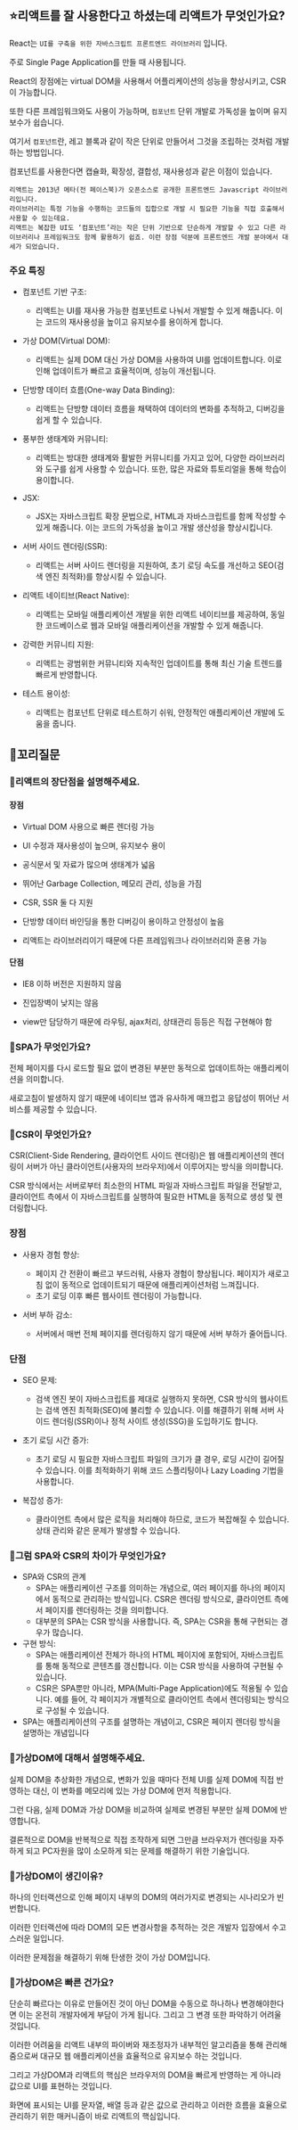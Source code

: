 ## ⭐리액트를 잘 사용한다고 하셨는데 리액트가 무엇인가요?

React는 `UI를 구축을 위한 자바스크립트 프론트엔드 라이브러리` 입니다.

주로 Single Page Application를 만들 때 사용됩니다.

React의 장점에는 virtual DOM을 사용해서 어플리케이션의 성능을 향상시키고, CSR이 가능합니다.

또한 다른 프레임워크와도 사용이 가능하며, `컴포넌트` 단위 개발로 가독성을 높이며 유지보수가 쉽습니다.

여기서 `컴포넌트`란, 레고 블록과 같이 작은 단위로 만들어서 그것을 조립하는 것처럼 개발하는 방법입니다.

컴포넌트를 사용한다면 캡슐화, 확장성, 결합성, 재사용성과 같은 이점이 있습니다.

```
리액트는 2013년 메타(전 페이스북)가 오픈소스로 공개한 프론트엔드 Javascript 라이브러리입니다.
라이브러리는 특정 기능을 수행하는 코드들의 집합으로 개발 시 필요한 기능을 직접 호출해서 사용할 수 있는데요.
리액트는 복잡한 UI도 ‘컴포넌트’라는 작은 단위 기반으로 단순하게 개발할 수 있고 다른 라이브러리나 프레임워크도 함께 활용하기 쉽죠. 이런 장점 덕분에 프론트엔드 개발 분야에서 대세가 되었습니다.
```

### 주요 특징

- 컴포넌트 기반 구조:

  - 리액트는 UI를 재사용 가능한 컴포넌트로 나눠서 개발할 수 있게 해줍니다. 이는 코드의 재사용성을 높이고 유지보수를 용이하게 합니다.

- 가상 DOM(Virtual DOM):

  - 리액트는 실제 DOM 대신 가상 DOM을 사용하여 UI를 업데이트합니다. 이로 인해 업데이트가 빠르고 효율적이며, 성능이 개선됩니다.

- 단방향 데이터 흐름(One-way Data Binding):

  - 리액트는 단방향 데이터 흐름을 채택하여 데이터의 변화를 추적하고, 디버깅을 쉽게 할 수 있습니다.

- 풍부한 생태계와 커뮤니티:

  - 리액트는 방대한 생태계와 활발한 커뮤니티를 가지고 있어, 다양한 라이브러리와 도구를 쉽게 사용할 수 있습니다. 또한, 많은 자료와 튜토리얼을 통해 학습이 용이합니다.

- JSX:

  - JSX는 자바스크립트 확장 문법으로, HTML과 자바스크립트를 함께 작성할 수 있게 해줍니다. 이는 코드의 가독성을 높이고 개발 생산성을 향상시킵니다.

- 서버 사이드 렌더링(SSR):

  - 리액트는 서버 사이드 렌더링을 지원하여, 초기 로딩 속도를 개선하고 SEO(검색 엔진 최적화)를 향상시킬 수 있습니다.

- 리액트 네이티브(React Native):

  - 리액트는 모바일 애플리케이션 개발을 위한 리액트 네이티브를 제공하여, 동일한 코드베이스로 웹과 모바일 애플리케이션을 개발할 수 있게 해줍니다.

- 강력한 커뮤니티 지원:

  - 리액트는 광범위한 커뮤니티와 지속적인 업데이트를 통해 최신 기술 트렌드를 빠르게 반영합니다.

- 테스트 용이성:

  - 리액트는 컴포넌트 단위로 테스트하기 쉬워, 안정적인 애플리케이션 개발에 도움을 줍니다.

## 🔁꼬리질문

### 🤔리액트의 장단점을 설명해주세요.

#### 장점

- Virtual DOM 사용으로 빠른 렌더링 가능

- UI 수정과 재사용성이 높으며, 유지보수 용이

- 공식문서 및 자료가 많으며 생태계가 넓음

- 뛰어난 Garbage Collection, 메모리 관리, 성능을 가짐

- CSR, SSR 둘 다 지원

- 단방향 데이터 바인딩을 통한 디버깅이 용이하고 안정성이 높음

- 리액트는 라이브러리이기 때문에 다른 프레임워크나 라이브러리와 혼용 가능

#### 단점

- IE8 이하 버전은 지원하지 않음

- 진입장벽이 낮지는 않음

- view만 담당하기 때문에 라우팅, ajax처리, 상태관리 등등은 직접 구현해야 함

### 🤔SPA가 무엇인가요?

전체 페이지를 다시 로드할 필요 없이 변경된 부분만 동적으로 업데이트하는 애플리케이션을 의미합니다.

새로고침이 발생하지 않기 때문에 네이티브 앱과 유사하게 매끄럽고 응답성이 뛰어난 서비스를 제공할 수 있습니다.

### 🤔CSR이 무엇인가요?

CSR(Client-Side Rendering, 클라이언트 사이드 렌더링)은 웹 애플리케이션의 렌더링이 서버가 아닌 클라이언트(사용자의 브라우저)에서 이루어지는 방식을 의미합니다.

CSR 방식에서는 서버로부터 최소한의 HTML 파일과 자바스크립트 파일을 전달받고, 클라이언트 측에서 이 자바스크립트를 실행하여 필요한 HTML을 동적으로 생성 및 렌더링합니다.

### 장점

- 사용자 경험 향상:

  - 페이지 간 전환이 빠르고 부드러워, 사용자 경험이 향상됩니다. 페이지가 새로고침 없이 동적으로 업데이트되기 때문에 애플리케이션처럼 느껴집니다.
  - 초기 로딩 이후 빠른 웹사이트 렌더링이 가능합니다.

- 서버 부하 감소:

  - 서버에서 매번 전체 페이지를 렌더링하지 않기 때문에 서버 부하가 줄어듭니다.

### 단점

- SEO 문제:

  - 검색 엔진 봇이 자바스크립트를 제대로 실행하지 못하면, CSR 방식의 웹사이트는 검색 엔진 최적화(SEO)에 불리할 수 있습니다. 이를 해결하기 위해 서버 사이드 렌더링(SSR)이나 정적 사이트 생성(SSG)을 도입하기도 합니다.

- 초기 로딩 시간 증가:

  - 초기 로딩 시 필요한 자바스크립트 파일의 크기가 클 경우, 로딩 시간이 길어질 수 있습니다. 이를 최적화하기 위해 코드 스플리팅이나 Lazy Loading 기법을 사용합니다.

- 복잡성 증가:

  - 클라이언트 측에서 많은 로직을 처리해야 하므로, 코드가 복잡해질 수 있습니다. 상태 관리와 같은 문제가 발생할 수 있습니다.

### 🤔그럼 SPA와 CSR의 차이가 무엇인가요?

- SPA와 CSR의 관계
  - SPA는 애플리케이션 구조를 의미하는 개념으로, 여러 페이지를 하나의 페이지에서 동적으로 관리하는 방식입니다. CSR은 렌더링 방식으로, 클라이언트 측에서 페이지를 렌더링하는 것을 의미합니다.
  - 대부분의 SPA는 CSR 방식을 사용합니다. 즉, SPA는 CSR을 통해 구현되는 경우가 많습니다.
- 구현 방식:
  - SPA는 애플리케이션 전체가 하나의 HTML 페이지에 포함되어, 자바스크립트를 통해 동적으로 콘텐츠를 갱신합니다. 이는 CSR 방식을 사용하여 구현될 수 있습니다.
  - CSR은 SPA뿐만 아니라, MPA(Multi-Page Application)에도 적용될 수 있습니다. 예를 들어, 각 페이지가 개별적으로 클라이언트 측에서 렌더링되는 방식으로 구성될 수 있습니다.
- SPA는 애플리케이션의 구조를 설명하는 개념이고, CSR은 페이지 렌더링 방식을 설명하는 개념입니다

### 🤔가상DOM에 대해서 설명해주세요.

실제 DOM을 추상화한 개념으로, 변화가 있을 때마다 전체 UI를 실제 DOM에 직접 반영하는 대신, 이 변화를 메모리에 있는 가상 DOM에 먼저 적용합니다.

그런 다음, 실제 DOM과 가상 DOM을 비교하여 실제로 변경된 부분만 실제 DOM에 반영합니다.

결론적으로 DOM을 반복적으로 직접 조작하게 되면 그만큼 브라우저가 렌더링을 자주 하게 되고 PC자원을 많이 소모하게 되는 문제를 해결하기 위한 기술입니다.

### 🤔가상DOM이 생긴이유?

하나의 인터랙션으로 인해 페이지 내부의 DOM의 여러가지로 변경되는 시나리오가 빈번합니다.

이러한 인터랙션에 따라 DOM의 모든 변경사항을 추적하는 것은 개발자 입장에서 수고스러운 일입니다.

이러한 문제점을 해결하기 위해 탄생한 것이 가상 DOM입니다.

### 🤔가상DOM은 빠른 건가요?

단순히 빠르다는 이유로 만들어진 것이 아닌 DOM을 수동으로 하나하나 변경해야한다면 이는 온전히 개발자에게 부담이 가게 됩니다. 그리고 그 변경 또한 파악하기 어려울 것입니다.

이러한 어려움을 리액트 내부의 파이버와 재조정자가 내부적인 알고리즘을 통해 관리해 줌으로써 대규모 웹 애플리케이션을 효율적으로 유지보수 하는 것입니다.

그리고 가상DOM과 리액트의 핵심은 브라우저의 DOM을 빠르게 반영하는 게 아니라 값으로 UI를 표현하는 것입니다.

화면에 표시되는 UI를 문자열, 배열 등과 같은 값으로 관리하고 이러한 흐름을 효율으로 관리하기 위한 매커니즘이 바로 리액트의 핵심입니다.
